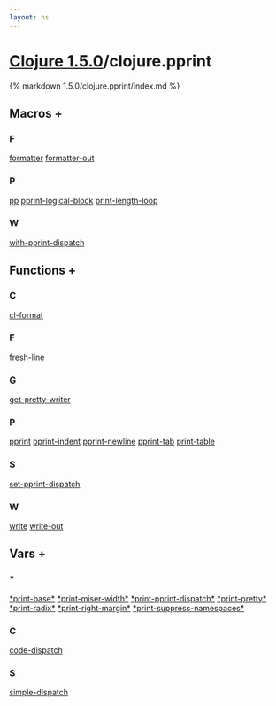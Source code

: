 ```yaml
---
layout: ns
---
```

# [Clojure 1.5.0](../)/clojure.pprint

{% markdown 1.5.0/clojure.pprint/index.md %}



## Macros <a id="mf">+</a>

<div id="macros" markdown="1">

### F
[formatter](./formatter/)
[formatter-out](./formatter_DASH_out/)

### P
[pp](./pp/)
[pprint-logical-block](./pprint_DASH_logical_DASH_block/)
[print-length-loop](./print_DASH_length_DASH_loop/)

### W
[with-pprint-dispatch](./with_DASH_pprint_DASH_dispatch/)

</div>


## Functions <a id="ff">+</a>

<div id="fns" markdown="1">

### C
[cl-format](./cl_DASH_format/)

### F
[fresh-line](./fresh_DASH_line/)

### G
[get-pretty-writer](./get_DASH_pretty_DASH_writer/)

### P
[pprint](./pprint/)
[pprint-indent](./pprint_DASH_indent/)
[pprint-newline](./pprint_DASH_newline/)
[pprint-tab](./pprint_DASH_tab/)
[print-table](./print_DASH_table/)

### S
[set-pprint-dispatch](./set_DASH_pprint_DASH_dispatch/)

### W
[write](./write/)
[write-out](./write_DASH_out/)

</div>


## Vars <a id="vf">+</a>

<div id="vars" markdown="1">

### *
[\*print-base\*](./STAR_print_DASH_base_STAR/)
[\*print-miser-width\*](./STAR_print_DASH_miser_DASH_width_STAR/)
[\*print-pprint-dispatch\*](./STAR_print_DASH_pprint_DASH_dispatch_STAR/)
[\*print-pretty\*](./STAR_print_DASH_pretty_STAR/)
[\*print-radix\*](./STAR_print_DASH_radix_STAR/)
[\*print-right-margin\*](./STAR_print_DASH_right_DASH_margin_STAR/)
[\*print-suppress-namespaces\*](./STAR_print_DASH_suppress_DASH_namespaces_STAR/)

### C
[code-dispatch](./code_DASH_dispatch/)

### S
[simple-dispatch](./simple_DASH_dispatch/)

</div>

